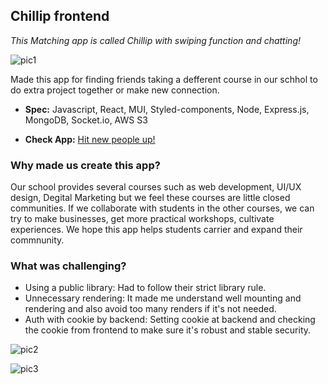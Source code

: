 ## Chillip frontend

_This Matching app is called Chillip with swiping function and chatting!_

![pic1](https://user-images.githubusercontent.com/40518785/207673820-9863ac28-cca0-48a8-b249-a06ac4759ba2.png)

Made this app for finding friends taking a defferent course in our schhol to do extra project together or make new connection.

- **Spec:** Javascript, React, MUI, Styled-components, Node, Express.js, MongoDB, Socket.io, AWS S3

- **Check App:** [Hit new people up!](https://main.d1q845p9ygn1yh.amplifyapp.com/)

### Why made us create this app?

Our school provides several courses such as web development, UI/UX design, Degital Marketing but we feel these courses are little closed communities. If we collaborate with students in the other courses, we can try to make businesses, get more practical workshops, cultivate experiences. We hope this app helps students carrier and expand their commnunity.

### What was challenging?

- Using a public library: Had to follow their strict library rule.
- Unnecessary rendering: It made me understand well mounting and rendering and also avoid too many renders if it's not needed.
- Auth with cookie by backend: Setting cookie at backend and checking the cookie from frontend to make sure it's robust and stable security.

![pic2](https://user-images.githubusercontent.com/40518785/207674507-15126988-1bb9-474d-95c9-e21c8fc78777.png)

![pic3](https://user-images.githubusercontent.com/40518785/207674776-3158612d-6ccc-4391-8210-45a979eb8975.png)

